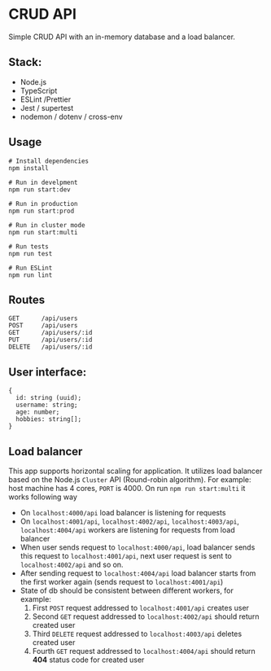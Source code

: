 # CRUD API
Simple CRUD API with an in-memory database and a load balancer.

## Stack:
- Node.js
- TypeScript
- ESLint /Prettier
- Jest / supertest
- nodemon / dotenv / cross-env

## Usage
```
# Install dependencies
npm install

# Run in develpment
npm run start:dev

# Run in production
npm run start:prod

# Run in cluster mode
npm run start:multi

# Run tests
npm run test

# Run ESLint
npm run lint
```

## Routes
```
GET      /api/users
POST     /api/users
GET      /api/users/:id
PUT      /api/users/:id
DELETE   /api/users/:id
```

## User interface:
```
{
  id: string (uuid);
  username: string;  
  age: number;       
  hobbies: string[];  
}
```

## Load balancer
This app supports horizontal scaling for application. It utilizes load balancer based on the Node.js `Cluster` API (Round-robin algorithm).
For example: host machine has 4 cores, `PORT` is 4000. On run `npm run start:multi` it works following way
- On `localhost:4000/api` load balancer is listening for requests
- On `localhost:4001/api`, `localhost:4002/api`, `localhost:4003/api`, `localhost:4004/api` workers are listening for requests from load balancer
- When user sends request to `localhost:4000/api`, load balancer sends this request to `localhost:4001/api`, next user request is sent to `localhost:4002/api` and so on.
- After sending request to `localhost:4004/api` load balancer starts from the first worker again (sends request to `localhost:4001/api`)
- State of db should be consistent between different workers, for example:
    1. First `POST` request addressed to `localhost:4001/api` creates user
    2. Second `GET` request addressed to `localhost:4002/api` should return created user
    3. Third `DELETE` request addressed to `localhost:4003/api` deletes created user
    4. Fourth `GET` request addressed to `localhost:4004/api` should return **404** status code for created user
